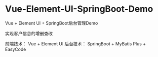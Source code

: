 # Vue-Element-UI-SpringBoot-Demo
Vue + Element UI + SpringBoot后台管理Demo

实现客户信息的增删查改

前端技术：
Vue + Element UI
后台技术：
SpringBoot + MyBatis Plus + EasyCode 


